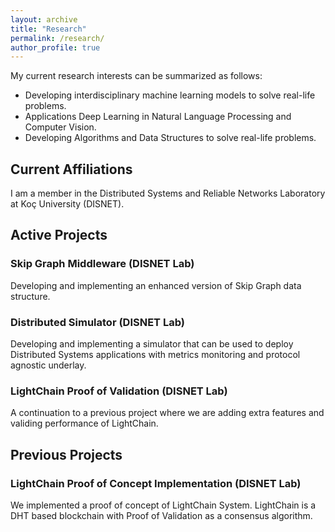 ```yaml
---
layout: archive
title: "Research"
permalink: /research/
author_profile: true
---
```


My current research interests can be summarized as follows:

* Developing interdisciplinary machine learning models to solve real-life problems.
* Applications Deep Learning in Natural Language Processing and Computer Vision.
* Developing Algorithms and Data Structures to solve real-life problems.

## Current Affiliations

I am a member in the Distributed Systems and Reliable Networks Laboratory at Koç University (DISNET).

## Active Projects

### Skip Graph Middleware (DISNET Lab)

Developing and implementing an enhanced version of Skip Graph data structure.

### Distributed Simulator (DISNET Lab)

Developing and implementing a simulator that can be used to deploy Distributed
Systems applications with metrics monitoring and protocol agnostic underlay.


### LightChain Proof of Validation (DISNET Lab)

A continuation to a previous project where we are adding extra features and
validing performance of LightChain.

## Previous Projects

### LightChain Proof of Concept Implementation (DISNET Lab)

We implemented a proof of concept of LightChain System. LightChain is a DHT based
blockchain with Proof of Validation as a consensus algorithm.
